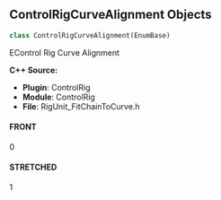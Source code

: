 ## ControlRigCurveAlignment Objects

```python
class ControlRigCurveAlignment(EnumBase)
```

EControl Rig Curve Alignment

**C++ Source:**

- **Plugin**: ControlRig
- **Module**: ControlRig
- **File**: RigUnit_FitChainToCurve.h

<a id="unreal.ControlRigCurveAlignment.FRONT"></a>

#### FRONT

0

<a id="unreal.ControlRigCurveAlignment.STRETCHED"></a>

#### STRETCHED

1

<a id="unreal.ControlRigModifyBoneMode"></a>